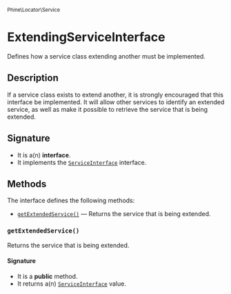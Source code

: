 <small>Phine\Locator\Service</small>

ExtendingServiceInterface
=========================

Defines how a service class extending another must be implemented.

Description
-----------

If a service class exists to extend another, it is strongly encouraged that
this interface be implemented. It will allow other services to identify an
extended service, as well as make it possible to retrieve the service that
is being extended.

Signature
---------

- It is a(n) **interface**.
- It implements the [`ServiceInterface`](../../../Phine/Locator/Service/ServiceInterface.md) interface.

Methods
-------

The interface defines the following methods:

- [`getExtendedService()`](#getExtendedService) &mdash; Returns the service that is being extended.

### `getExtendedService()` <a name="getExtendedService"></a>

Returns the service that is being extended.

#### Signature

- It is a **public** method.
- It returns a(n) [`ServiceInterface`](../../../Phine/Locator/Service/ServiceInterface.md) value.

